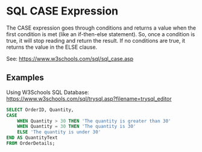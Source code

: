 
# SQL CASE Expression
The CASE expression goes through conditions and returns a value when the first condition is met (like an if-then-else statement). So, once a condition is true, it will stop reading and return the result. If no conditions are true, it returns the value in the ELSE clause.

See: https://www.w3schools.com/sql/sql_case.asp

## Examples
Using W3Schools SQL Database: https://www.w3schools.com/sql/trysql.asp?filename=trysql_editor
``` sql 
SELECT OrderID, Quantity,
CASE
    WHEN Quantity > 30 THEN 'The quantity is greater than 30'
    WHEN Quantity = 30 THEN 'The quantity is 30'
    ELSE 'The quantity is under 30'
END AS QuantityText
FROM OrderDetails;
```
